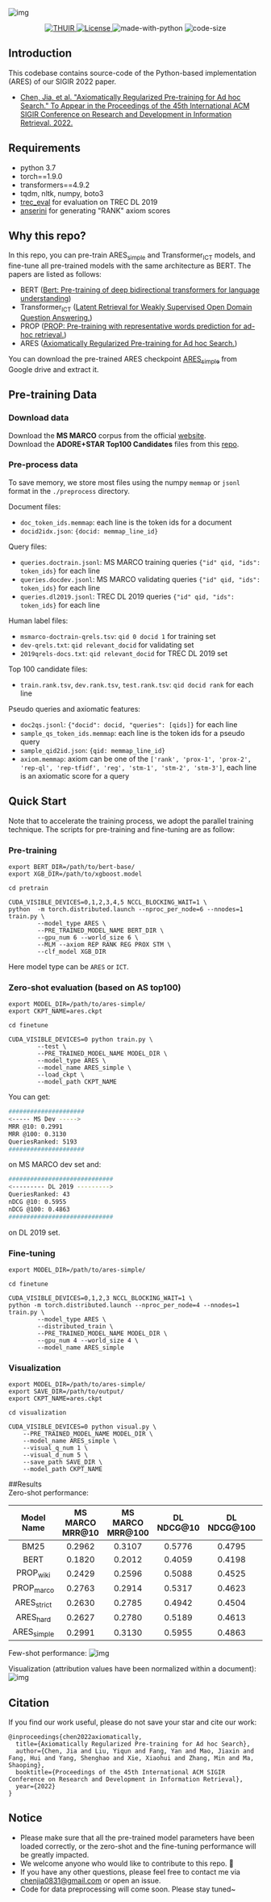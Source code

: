![img](imgs/ARES_black.jpg)

<p align="center">

<a href="www.thuir.cn">
<img alt="THUIR" src="https://img.shields.io/badge/THUIR-ver%201.0-blueviolet">
</a>
<a href="./LICENSE">
<img alt="License" src="https://img.shields.io/badge/License-Apache2.0-blue.svg">
</a>
<a>
<img alt="made-with-python" src="https://img.shields.io/badge/Made%20with-Python-red.svg">
</a>
<a>
<img alt="code-size" src="https://img.shields.io/github/languages/code-size/xuanyuan14/ARES-master?color=green">
</a>

</p>

## Introduction
This codebase contains source-code of the Python-based implementation (ARES) of our SIGIR 2022 paper.
  - [Chen, Jia, et al. "Axiomatically Regularized Pre-training for Ad hoc Search." To Appear in the Proceedings of the 45th International ACM SIGIR Conference on Research and Development in Information Retrieval. 2022.](https://xuanyuan14.github.io/files/SIGIR22Chen.pdf)

## Requirements
* python 3.7
* torch==1.9.0
* transformers==4.9.2
* tqdm, nltk, numpy, boto3
* [trec_eval](https://github.com/usnistgov/trec_eval) for evaluation on TREC DL 2019
* [anserini](https://github.com/castorini/anserini) for generating "RANK" axiom scores

## Why this repo?
In this repo, you can pre-train ARES<sub>simple</sub> and Transformer<sub>ICT</sub> models, and fine-tune all pre-trained models with the same architecture as BERT. The papers are listed as follows:
* BERT ([Bert: Pre-training of deep bidirectional transformers for language understanding](https://arxiv.org/pdf/1810.04805.pdf&usg=ALkJrhhzxlCL6yTht2BRmH9atgvKFxHsxQ))
* Transformer<sub>ICT</sub> ([Latent Retrieval for Weakly Supervised Open Domain Question Answering.](https://arxiv.org/pdf/1906.00300))
* PROP ([PROP: Pre-training with representative words prediction for ad-hoc retrieval.](https://dl.acm.org/doi/pdf/10.1145/3437963.3441777))
* ARES ([Axiomatically Regularized Pre-training for Ad hoc Search.](https://xuanyuan14.github.io/files/SIGIR22Chen.pdf))

You can download the pre-trained ARES checkpoint [ARES<sub>simple</sub>](https://drive.google.com/file/d/1QvJ-hs6VtK4nlrlFkzPZAXfTtY-QjTiU/view?usp=sharing) from Google drive and extract it.

## Pre-training Data

### Download data
Download the **MS MARCO** corpus from the official [website](https://msmarco.blob.core.windows.net/msmarcoranking/msmarco-docs.tsv.gz).  
Download the **ADORE+STAR Top100 Candidates** files from this [repo](https://github.com/jingtaozhan/DRhard).

### Pre-process data
To save memory, we store most files using the numpy `memmap` or `jsonl` format in the `./preprocess` directory.

Document files:
* `doc_token_ids.memmap`: each line is the token ids for a document
* `docid2idx.json`: `{docid: memmap_line_id}`

Query files:
* `queries.doctrain.jsonl`: MS MARCO training queries `{"id" qid, "ids": token_ids}` for each line
* `queries.docdev.jsonl`: MS MARCO validating queries `{"id" qid, "ids": token_ids}` for each line 
* `queries.dl2019.jsonl`: TREC DL 2019 queries `{"id" qid, "ids": token_ids}` for each line

Human label files:
* `msmarco-doctrain-qrels.tsv`: `qid 0 docid 1` for training set
* `dev-qrels.txt`: `qid relevant_docid` for validating set
* `2019qrels-docs.txt`: `qid relevant_docid` for TREC DL 2019 set

Top 100 candidate files:
* `train.rank.tsv`, `dev.rank.tsv`, `test.rank.tsv`: `qid docid rank` for each line

Pseudo queries and axiomatic features:
* `doc2qs.jsonl`: `{"docid": docid, "queries": [qids]}` for each line
* `sample_qs_token_ids.memmap`: each line is the token ids for a pseudo query
* `sample_qid2id.json`: `{qid: memmap_line_id}`
* `axiom.memmap`: axiom can be one of the `['rank', 'prox-1', 'prox-2', 'rep-ql', 'rep-tfidf', 'reg', 'stm-1', 'stm-2', 'stm-3']`, each line is an axiomatic score for a query


## Quick Start
Note that to accelerate the training process, we adopt the parallel training technique. The scripts for pre-training and fine-tuning are as follow: 

### Pre-training

```shell
export BERT_DIR=/path/to/bert-base/
export XGB_DIR=/path/to/xgboost.model

cd pretrain

CUDA_VISIBLE_DEVICES=0,1,2,3,4,5 NCCL_BLOCKING_WAIT=1 \
python  -m torch.distributed.launch --nproc_per_node=6 --nnodes=1 train.py \
        --model_type ARES \
        --PRE_TRAINED_MODEL_NAME BERT_DIR \
        --gpu_num 6 --world_size 6 \
        --MLM --axiom REP RANK REG PROX STM \
        --clf_model XGB_DIR
```
Here model type can be `ARES` or `ICT`.

### Zero-shot evaluation (based on AS top100)
```shell
export MODEL_DIR=/path/to/ares-simple/
export CKPT_NAME=ares.ckpt

cd finetune

CUDA_VISIBLE_DEVICES=0 python train.py \
        --test \
        --PRE_TRAINED_MODEL_NAME MODEL_DIR \
        --model_type ARES \
        --model_name ARES_simple \
        --load_ckpt \
        --model_path CKPT_NAME
```
You can get:
```bash
#####################
<----- MS Dev ----->
MRR @10: 0.2991
MRR @100: 0.3130
QueriesRanked: 5193
#####################
```
on MS MARCO dev set and:
```bash
#############################
<--------- DL 2019 --------->
QueriesRanked: 43
nDCG @10: 0.5955
nDCG @100: 0.4863
#############################
```
on DL 2019 set.

### Fine-tuning
```shell
export MODEL_DIR=/path/to/ares-simple/

cd finetune

CUDA_VISIBLE_DEVICES=0,1,2,3 NCCL_BLOCKING_WAIT=1 \
python -m torch.distributed.launch --nproc_per_node=4 --nnodes=1 train.py \
        --model_type ARES \
        --distributed_train \
        --PRE_TRAINED_MODEL_NAME MODEL_DIR \
        --gpu_num 4 --world_size 4 \
        --model_name ARES_simple
```

### Visualization
```shell
export MODEL_DIR=/path/to/ares-simple/
export SAVE_DIR=/path/to/output/
export CKPT_NAME=ares.ckpt

cd visualization

CUDA_VISIBLE_DEVICES=0 python visual.py \
    --PRE_TRAINED_MODEL_NAME MODEL_DIR \
    --model_name ARES_simple \
    --visual_q_num 1 \
    --visual_d_num 5 \
    --save_path SAVE_DIR \
    --model_path CKPT_NAME
```

##Results  
Zero-shot performance:

| Model Name |   MS MARCO MRR@10 |  MS MARCO MRR@100  | DL NDCG@10 |  DL NDCG@100 |  COVID  |  EQ |  
| :--: | :--: | :--: | :--: | :--: | :--: | :--: |   
| BM25     |  0.2962 | 0.3107  |  0.5776 | 0.4795 | 0.4857 | 0.6690 |  
| BERT     |  0.1820 | 0.2012  |  0.4059 | 0.4198 | 0.4314 | 0.6055 |   
| PROP<sub>wiki</sub> |  0.2429 | 0.2596  |  0.5088 | 0.4525 | 0.4857 | 0.5991 |  
| PROP<sub>marco</sub>   |  0.2763 |  0.2914  | 0.5317 | 0.4623 | 0.4829 | 0.6454 |  
| ARES<sub>strict</sub>  |  0.2630 |  0.2785  | 0.4942 | 0.4504 | 0.4786 | 0.6923 |  
| ARES<sub>hard</sub>  |  0.2627 |  0.2780  | 0.5189 | 0.4613 | 0.4943 | 0.6822 |  
| ARES<sub>simple</sub>  |  0.2991 |  0.3130 | 0.5955 | 0.4863 | 0.4957 | 0.6916 |   


Few-shot performance:
![img](imgs/few-shot-metric.png)

Visualization (attribution values have been normalized within a document):
![img](imgs/ARES_simple_ag.png)

## Citation
If you find our work useful, please do not save your star and cite our work:
```
@inproceedings{chen2022axiomatically,
  title={Axiomatically Regularized Pre-training for Ad hoc Search},
  author={Chen, Jia and Liu, Yiqun and Fang, Yan and Mao, Jiaxin and Fang, Hui and Yang, Shenghao and Xie, Xiaohui and Zhang, Min and Ma, Shaoping},
  booktitle={Proceedings of the 45th International ACM SIGIR Conference on Research and Development in Information Retrieval},
  year={2022}
}
```


## Notice
* Please make sure that all the pre-trained model parameters have been loaded correctly, or the zero-shot and the fine-tuning performance will be greatly impacted.
* We welcome anyone who would like to contribute to this repo. 🤗
* If you have any other questions, please feel free to contact me via [chenjia0831@gmail.com]() or open an issue.
* Code for data preprocessing will come soon. Please stay tuned~ 
